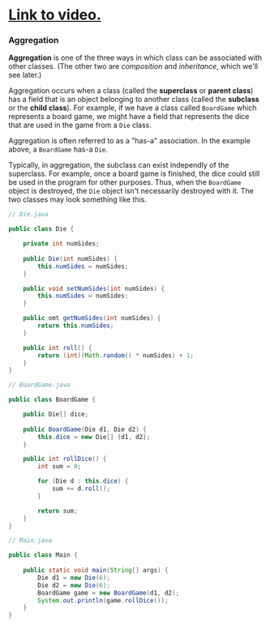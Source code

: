# [Link to video.](https://www.youtube.com/watch?v=ZF0Hb2Rqs7A&list=PLVD25niNi0Bklbh7Po--kFFLXFxxoIDUJ)

### Aggregation

**Aggregation** is one of the three ways in which class can be associated with other classes. (The other two are *composition* and *inheritance*, which we'll see later.)

Aggregation occurs when a class (called the **superclass** or **parent class**) has a field that is an object belonging to another class (called the **subclass** or the **child class**). For example, if we have a class called `BoardGame` which represents a board game, we might have a field that represents the dice that are used in the game from a `Die` class.

Aggregation is often referred to as a "has-a" association. In the example above, a `BoardGame` has-a `Die`. 

Typically, in aggregation, the subclass can exist independly of the superclass. For example, once a board game is finished, the dice could still be used in the program for other purposes. Thus, when the `BoardGame` object is destroyed, the `Die` object isn't necessarily destroyed with it. The two classes may look something like this.

```java
// Die.java

public class Die {

    private int numSides;
    
    public Die(int numSides) {
        this.numSides = numSides;
    }

    public void setNumSides(int numSides) {
        this.numSides = numSides;
    }

    public omt getNumSides(int numSides) {
        return this.numSides;
    }

    public int roll() {
        return (int)(Math.random() * numSides) + 1;
    } 
}
```

```java
// BoardGame.java

public class BoardGame {

    public Die[] dice;
  
    public BoardGame(Die d1, Die d2) {
        this.dice = new Die[] {d1, d2};
    }

    public int rollDice() {
        int sum = 0;

        for (Die d : this.dice) {
            sum += d.roll();
        }

        return sum;
    } 
}
```


```java
// Main.java

public class Main {
  
    public static void main(String[] args) {
        Die d1 = new Die(6);
        Die d2 = new Die(6);
        BoardGame game = new BoardGame(d1, d2);
        System.out.println(game.rollDice());
    }
} 
```
